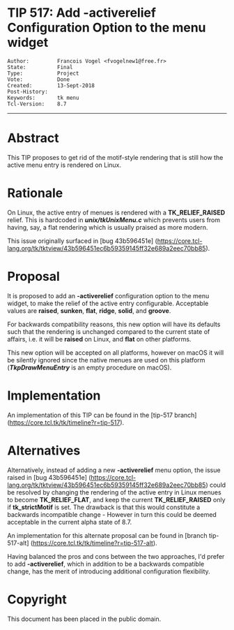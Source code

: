 # TIP 517: Add -activerelief Configuration Option to the menu widget
	Author:         Francois Vogel <fvogelnew1@free.fr>
	State:          Final
	Type:           Project
	Vote:           Done
	Created:        13-Sept-2018
	Post-History:
	Keywords:       tk menu
	Tcl-Version:    8.7
-----

# Abstract

This TIP proposes to get rid of the motif-style rendering that is still how the active menu entry is rendered on Linux.

# Rationale

On Linux, the active entry of menues is rendered with a **TK\_RELIEF\_RAISED** relief. This is hardcoded in ***unix/tkUnixMenu.c*** which prevents users from having, say, a flat rendering which is usually praised as more modern.

This issue originally surfaced in [bug 43b596451e] (https://core.tcl-lang.org/tk/tktview/43b596451ec6b59359145ff32e689a2eec70bb85).

# Proposal

It is proposed to add an **-activerelief** configuration option to the menu widget, to make the relief of the active entry configurable. Acceptable values are **raised**, **sunken**, **flat**, **ridge**, **solid**, and **groove**. 

For backwards compatibility reasons, this new option will have its defaults such that the rendering is unchanged compared to the current state of affairs, i.e. it will be **raised** on Linux, and **flat** on other platforms.

This new option will be accepted on all platforms, however on macOS it will be silently ignored since the native menues are used on this platform (***TkpDrawMenuEntry*** is an empty procedure on macOS).

# Implementation

An implementation of this TIP can be found in the [tip-517 branch]
(https://core.tcl.tk/tk/timeline?r=tip-517).

# Alternatives

Alternatively, instead of adding a new **-activerelief** menu option, the issue raised in [bug 43b596451e] (https://core.tcl-lang.org/tk/tktview/43b596451ec6b59359145ff32e689a2eec70bb85) could be resolved by changing the rendering of the active entry in Linux menues to become **TK\_RELIEF\_FLAT**, and keep the current **TK\_RELIEF\_RAISED** only if **tk\_strictMotif** is set. The drawback is that this would constitute a backwards incompatible change - However in turn this could be deemed acceptable in the current alpha state of 8.7.

An implementation for this alternate proposal can be found in [branch tip-517-alt] (https://core.tcl.tk/tk/timeline?r=tip-517-alt).

Having balanced the pros and cons between the two approaches, I'd prefer to add **-activerelief**, which in addition to be a backwards compatible change, has the merit of introducing additional configuration flexibility.

# Copyright

This document has been placed in the public domain.

